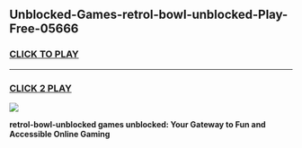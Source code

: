
## Unblocked-Games-retrol-bowl-unblocked-Play-Free-05666
<h3>
<a href="https://premium76.site?title=retrol-bowl-unblocked&ref=21A">CLICK TO PLAY</a></h3>
<hr>

<h3>
<a href="https://premium76.site?title=retrol-bowl-unblocked&ref=21A">CLICK 2 PLAY</a>
  
</h3>

<a href="https://premium76.site?title=retrol-bowl-unblocked&ref=21A"><img src="https://clearcache.store/games.png"></a>


**retrol-bowl-unblocked games unblocked: Your Gateway to Fun and Accessible Online Gaming**
